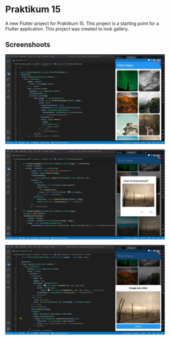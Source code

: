# Praktikum 15

A new Flutter project for Praktikum 15. This project is a starting point for a Flutter application. This project was created to look gallery.

## Screenshoots

![Screenshoots Tugas 1](/15_Dialog_Bottom_Sheet/screenshoots/tugas1.jpg)

![Screenshoots Tugas 2](/15_Dialog_Bottom_Sheet/screenshoots/tugas2.jpg)

![Screenshoots Tugas 3](/15_Dialog_Bottom_Sheet/screenshoots/tugas3.jpg)